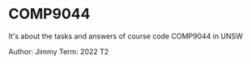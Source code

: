 # COMP9044
It's about the tasks and answers of course code COMP9044 in UNSW

Author: Jimmy
Term: 2022 T2

